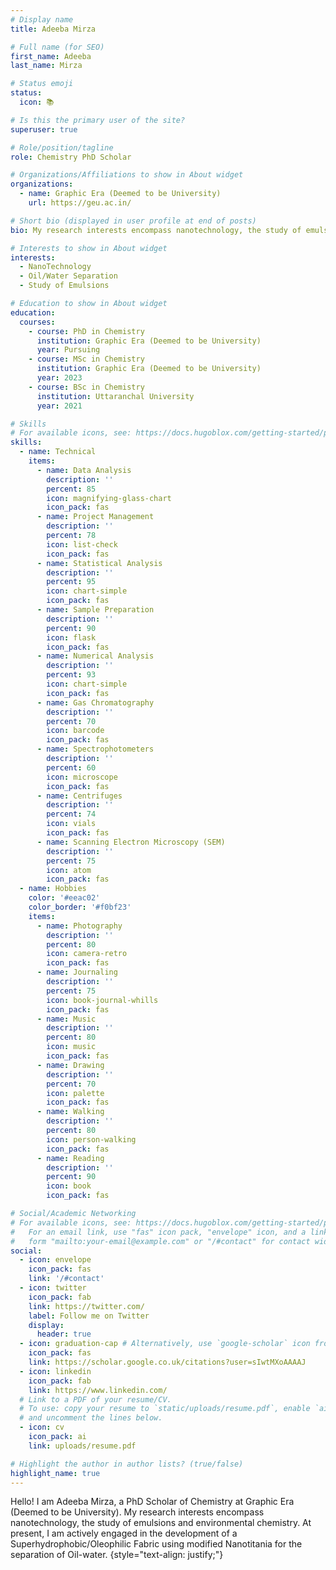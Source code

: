 ```yaml
---
# Display name
title: Adeeba Mirza

# Full name (for SEO)
first_name: Adeeba
last_name: Mirza

# Status emoji
status:
  icon: 📚

# Is this the primary user of the site?
superuser: true

# Role/position/tagline
role: Chemistry PhD Scholar

# Organizations/Affiliations to show in About widget
organizations:
  - name: Graphic Era (Deemed to be University)
    url: https://geu.ac.in/

# Short bio (displayed in user profile at end of posts)
bio: My research interests encompass nanotechnology, the study of emulsions and environmental chemistry.

# Interests to show in About widget
interests:
  - NanoTechnology
  - Oil/Water Separation
  - Study of Emulsions

# Education to show in About widget
education:
  courses:
    - course: PhD in Chemistry
      institution: Graphic Era (Deemed to be University)
      year: Pursuing
    - course: MSc in Chemistry
      institution: Graphic Era (Deemed to be University)
      year: 2023
    - course: BSc in Chemistry
      institution: Uttaranchal University
      year: 2021

# Skills
# For available icons, see: https://docs.hugoblox.com/getting-started/page-builder/#icons
skills:
  - name: Technical
    items:
      - name: Data Analysis 
        description: ''
        percent: 85
        icon: magnifying-glass-chart
        icon_pack: fas
      - name: Project Management
        description: ''
        percent: 78
        icon: list-check
        icon_pack: fas
      - name: Statistical Analysis 
        description: ''
        percent: 95
        icon: chart-simple
        icon_pack: fas
      - name: Sample Preparation
        description: ''
        percent: 90
        icon: flask
        icon_pack: fas
      - name: Numerical Analysis 
        description: ''
        percent: 93
        icon: chart-simple
        icon_pack: fas
      - name: Gas Chromatography
        description: ''
        percent: 70
        icon: barcode
        icon_pack: fas
      - name: Spectrophotometers
        description: ''
        percent: 60
        icon: microscope
        icon_pack: fas
      - name: Centrifuges
        description: ''
        percent: 74
        icon: vials
        icon_pack: fas
      - name: Scanning Electron Microscopy (SEM)
        description: ''
        percent: 75
        icon: atom
        icon_pack: fas
  - name: Hobbies
    color: '#eeac02'
    color_border: '#f0bf23'
    items:
      - name: Photography
        description: ''
        percent: 80
        icon: camera-retro
        icon_pack: fas
      - name: Journaling
        description: ''
        percent: 75
        icon: book-journal-whills
        icon_pack: fas
      - name: Music
        description: ''
        percent: 80
        icon: music
        icon_pack: fas
      - name: Drawing
        description: ''
        percent: 70
        icon: palette
        icon_pack: fas
      - name: Walking
        description: ''
        percent: 80
        icon: person-walking
        icon_pack: fas
      - name: Reading
        description: ''
        percent: 90
        icon: book
        icon_pack: fas

# Social/Academic Networking
# For available icons, see: https://docs.hugoblox.com/getting-started/page-builder/#icons
#   For an email link, use "fas" icon pack, "envelope" icon, and a link in the
#   form "mailto:your-email@example.com" or "/#contact" for contact widget.
social:
  - icon: envelope
    icon_pack: fas
    link: '/#contact'
  - icon: twitter
    icon_pack: fab
    link: https://twitter.com/
    label: Follow me on Twitter
    display:
      header: true
  - icon: graduation-cap # Alternatively, use `google-scholar` icon from `ai` icon pack
    icon_pack: fas
    link: https://scholar.google.co.uk/citations?user=sIwtMXoAAAAJ
  - icon: linkedin
    icon_pack: fab
    link: https://www.linkedin.com/
  # Link to a PDF of your resume/CV.
  # To use: copy your resume to `static/uploads/resume.pdf`, enable `ai` icons in `params.yaml`,
  # and uncomment the lines below.
  - icon: cv
    icon_pack: ai
    link: uploads/resume.pdf

# Highlight the author in author lists? (true/false)
highlight_name: true
---
```


Hello! I am Adeeba Mirza, a PhD Scholar of Chemistry at Graphic Era (Deemed to be University). My research interests encompass nanotechnology, the study of emulsions and environmental chemistry. At present, I am actively engaged in the development of a Superhydrophobic/Oleophilic Fabric using modified Nanotitania for the separation of Oil-water.
{style="text-align: justify;"}
